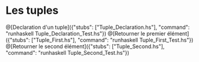 # Les tuples
@[Declaration d'un tuple]({"stubs": ["Tuple_Declaration.hs"], "command": "runhaskell Tuple_Declaration_Test.hs"})
@[Retourner le premier élément]({"stubs": ["Tuple_First.hs"], "command": "runhaskell Tuple_First_Test.hs"})
@[Retourner le second élément]({"stubs": ["Tuple_Second.hs"], "command": "runhaskell Tuple_Second_Test.hs"})
